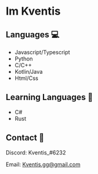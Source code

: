 
# Im Kventis

## Languages 💻

- Javascript/Typescript
- Python
- C/C++
- Kotlin/Java
- Html/Css

## Learning Languages 🤠

- C#
- Rust

## Contact 🥥

Discord: Kventis_#6232

Email: Kventis.gg@gmail.com
